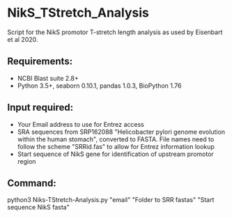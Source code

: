# NikS_TStretch_Analysis

Script for the NikS promotor T-stretch length analysis as used by Eisenbart et al 2020.

## Requirements:
- NCBI Blast suite 2.8+
- Python 3.5+, seaborn 0.10.1, pandas 1.0.3, BioPython 1.76


## Input required:
- Your Email address to use for Entrez access
- SRA sequences from SRP162088 "Helicobacter pylori genome evolution within the human stomach", converted to FASTA. File names need to follow the scheme "SRRid.fas" to allow for Entrez information lookup
- Start sequence of NikS gene for identification of upstream promotor region



## Command:

python3 Niks-TStretch-Analysis.py "email" "Folder to SRR fastas" "Start sequence NikS fasta"
